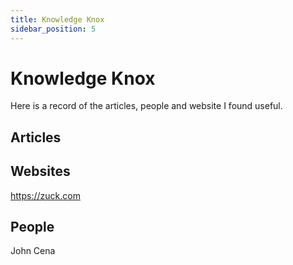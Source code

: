 ```yaml
---
title: Knowledge Knox
sidebar_position: 5
---
```


# Knowledge Knox

Here is a record of the articles, people and website I found useful.

## Articles


## Websites

https://zuck.com

## People

John Cena